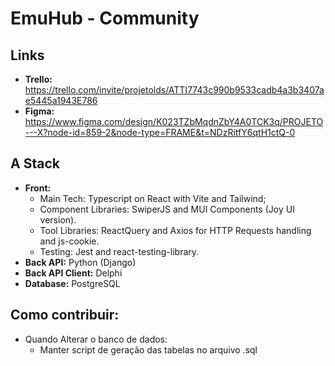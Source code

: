 # EmuHub - Community

## Links

- **Trello:** https://trello.com/invite/projetolds/ATTI7743c990b9533cadb4a3b3407ae5445a1943E786
- **Figma:** https://www.figma.com/design/K023TZbMqdnZbY4A0TCK3q/PROJETO---X?node-id=859-2&node-type=FRAME&t=NDzRitfY6qtH1ctQ-0

## A Stack

- **Front:**
  - Main Tech: Typescript on React with Vite and Tailwind;
  - Component Libraries: SwiperJS and MUI Components (Joy UI version).
  - Tool Libraries: ReactQuery and Axios for HTTP Requests handling and js-cookie.
  - Testing: Jest and react-testing-library.
- **Back API:** Python (Django)
- **Back API Client:** Delphi
- **Database:** PostgreSQL

## Como contribuir:

- Quando Alterar o banco de dados:
  - Manter script de geração das tabelas no arquivo .sql
